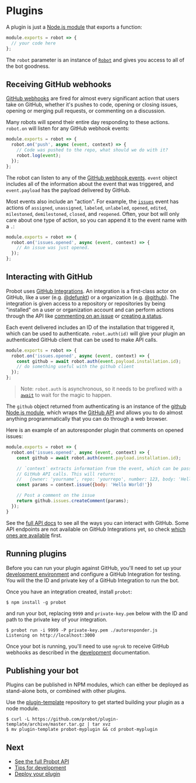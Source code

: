 # Plugins

A plugin is just a [Node.js module](https://nodejs.org/api/modules.html) that exports a function:

```js
module.exports = robot => {
  // your code here
};
```

The `robot` parameter is an instance of [`Robot`](/lib/robot.js) and gives you access to all of the bot goodness.

## Receiving GitHub webhooks

[GitHub webhooks](https://developer.github.com/webhooks/) are fired for almost every significant action that users take on GitHub, whether it's pushes to code, opening or closing issues, opening or merging pull requests, or commenting on a discussion.

Many robots will spend their entire day responding to these actions. `robot.on` will listen for any GitHub webhook events:

```js
module.exports = robot => {
  robot.on('push', async (event, context) => {
    // Code was pushed to the repo, what should we do with it?
    robot.log(event);
  });
};
```

The robot can listen to any of the [GitHub webhook events](https://developer.github.com/webhooks/#events). `event` object includes all of the information about the event that was triggered, and `event.payload` has the payload delivered by GitHub.

Most events also include an "action". For example, the [`issues`](https://developer.github.com/v3/activity/events/types/#issuesevent) event has actions of `assigned`, `unassigned`, `labeled`, `unlabeled`, `opened`, `edited`, `milestoned`, `demilestoned`, `closed`, and `reopened`. Often, your bot will only care about one type of action, so you can append it to the event name with a `.`:

```js
module.exports = robot => {
  robot.on('issues.opened', async (event, context) => {
    // An issue was just opened.
  });
};
```

## Interacting with GitHub

Probot uses [GitHub Integrations](https://developer.github.com/early-access/integrations/). An integration is a first-class actor on GitHub, like a user (e.g. [@defunkt](https://github/defunkt)) or a organization (e.g. [@github](https://github.com/github)). The integration is given access to a repository or repositories by being "installed" on a user or organization account and can perform actions through the API like [commenting on an issue](https://developer.github.com/v3/issues/comments/#create-a-comment) or [creating a status](https://developer.github.com/v3/repos/statuses/#create-a-status).

Each event delivered includes an ID of the installation that triggered it, which can be used to authenticate. `robot.auth(id)` will give your plugin an authenticated GitHub client that can be used to make API calls.

```js
module.exports = robot => {
  robot.on('issues.opened', async (event, context) => {
    const github = await robot.auth(event.payload.installation.id);
    // do something useful with the github client
  });
};
```

> Note: `robot.auth` is asynchronous, so it needs to be prefixed with a [`await`](https://developer.mozilla.org/en-US/docs/Web/JavaScript/Reference/Operators/await) to wait for the magic to happen.

The `github` object returned from authenticating is an instance of the [github Node.js module](https://github.com/mikedeboer/node-github), which wraps the [GitHub API](https://developer.github.com/v3/) and allows you to do almost anything programmatically that you can do through a web browser.

Here is an example of an autoresponder plugin that comments on opened issues:

```js
module.exports = robot => {
  robot.on('issues.opened', async (event, context) => {
    const github = await robot.auth(event.payload.installation.id);

    // `context` extracts information from the event, which can be passed to
    // GitHub API calls. This will return:
    //   {owner: 'yourname', repo: 'yourrepo', number: 123, body: 'Hello World!}
    const params = context.issue({body: 'Hello World!'})

    // Post a comment on the issue
    return github.issues.createComment(params);
  });
}
```

See the [full API docs](https://mikedeboer.github.io/node-github/) to see all the ways you can interact with GitHub. Some API endpoints are not available on GitHub Integrations yet, so check [which ones are available](https://developer.github.com/early-access/integrations/available-endpoints/) first.

## Running plugins

Before you can run your plugin against GitHub, you'll need to set up your [development environment](development.md) and configure a GitHub Integration for testing. You will the the ID and private key of a GitHub Integration to run the bot.

Once you have an integration created, install `probot`:

```
$ npm install -g probot
```

and run your bot, replacing `9999` and `private-key.pem` below with the ID and path to the private key of your integration.

```
$ probot run -i 9999 -P private-key.pem ./autoresponder.js
Listening on http://localhost:3000
```

Once your bot is running, you'll need to use `ngrok` to receive GitHub webhooks as described in the [development](development.md) documentation.

## Publishing your bot

Plugins can be published in NPM modules, which can either be deployed as stand-alone bots, or combined with other plugins.

Use the [plugin-template](https://github.com/probot/plugin-template) repository to get started building your plugin as a node module.

```
$ curl -L https://github.com/probot/plugin-template/archive/master.tar.gz | tar xvz
$ mv plugin-template probot-myplugin && cd probot-myplugin
```

## Next

- [See the full Probot API](api.md)
- [Tips for development](development.md)
- [Deploy your plugin](deployment.md)

